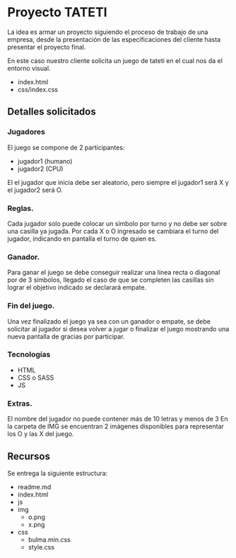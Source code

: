 # Proyecto TATETI

La idea es armar un proyecto siguiendo el proceso de trabajo de una empresa, desde la presentación de las especificaciones del cliente hasta presentar el proyecto final.

En este caso nuestro cliente solicita un juego de tateti en el cual nos da el entorno visual.

*   index.html
*   css/index.css

## Detalles solicitados

### Jugadores

El juego se compone de 2 participantes:
* jugador1 (humano)
* jugador2 (CPU)

El el jugador que inicia debe ser aleatorio, pero siempre el jugador1 será X y el jugador2 será O.


### Reglas.

Cada jugador solo puede colocar un símbolo por turno y no debe ser sobre una casilla ya jugada.  Por cada X o O ingresado se cambiara el turno del jugador, indicando en pantalla el turno de quien es.

### Ganador.

Para ganar el juego se debe conseguir realizar una línea recta o diagonal por de 3 símbolos, llegado el caso de que se completen las casillas sin lograr el objetivo indicado se declarará empate.

### Fin del juego.

Una vez finalizado el juego ya sea con un ganador o empate, se debe solicitar al jugador si desea volver a jugar o finalizar el juego mostrando una nueva pantalla de gracias por participar.

### Tecnologías

* HTML
* CSS o SASS
* JS

### Extras.

El nombre del jugador no puede contener más de 10 letras y menos de 3
En la carpeta de IMG se encuentran 2 imágenes disponibles para representar los O  y las X del juego.


## Recursos

Se entrega la siguiente estructura:
+ readme.md
+ index.html
+ js
+ img
    + o.png
    + x.png
+ css
    + bulma.min.css
    + style.css

